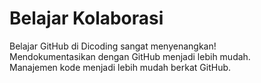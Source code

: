 # Belajar Kolaborasi

Belajar GitHub di Dicoding sangat menyenangkan!<br>
Mendokumentasikan dengan GitHub menjadi lebih mudah.<br>
Manajemen kode menjadi lebih mudah berkat GitHub.

